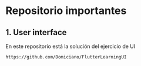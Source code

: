 # Repositorio importantes

## 1. User interface
En este repositorio está la solución del ejercicio de UI
```
https://github.com/Domiciano/FlutterLearningUI
```
